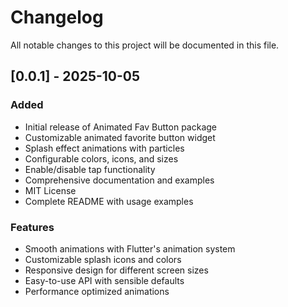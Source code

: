 # Changelog

All notable changes to this project will be documented in this file.

## [0.0.1] - 2025-10-05

### Added
- Initial release of Animated Fav Button package
- Customizable animated favorite button widget
- Splash effect animations with particles
- Configurable colors, icons, and sizes
- Enable/disable tap functionality
- Comprehensive documentation and examples
- MIT License
- Complete README with usage examples

### Features
- Smooth animations with Flutter's animation system
- Customizable splash icons and colors
- Responsive design for different screen sizes
- Easy-to-use API with sensible defaults
- Performance optimized animations